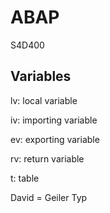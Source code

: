 # ABAP
S4D400
## Variables
lv: local variable

iv: importing variable

ev: exporting variable

rv: return variable

t: table

David = Geiler Typ
